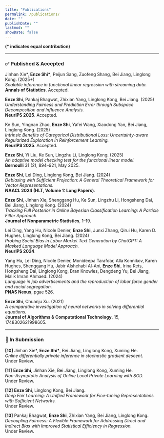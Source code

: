 ```yaml
---
title: "Publications"
permalink: /publications/
date: ""
publishDate: ""
lastmod: ""
showDate: false
---
```


**(\* indicates equal contribution)**  

---

### ✅ Published & Accepted  

Jinhan Xie\*, **Enze Shi\***, Peijun Sang, Zuofeng Shang, Bei Jiang, Linglong Kong. (2025+)  
*Scalable inference in functional linear regression with streaming data.*  
**Annals of Statistics**. Accepted.

**Enze Shi**, Pankaj Bhagwat, Zhixian Yang, Linglong Kong, Bei Jiang. (2025)  
*Understanding Fairness and Prediction Error through Subspace Decomposition and Influence Analysis.*  
**NeurIPS 2025**. Accepted.

Ke Sun, Yingnan Zhao, **Enze Shi**, Yafei Wang, Xiaodong Yan, Bei Jiang, Linglong Kong. (2025)  
*Intrinsic Benefits of Categorical Distributional Loss: Uncertainty-aware Regularized Exploration in Reinforcement Learning.*  
**NeurIPS 2025**. Accepted.

**Enze Shi**, Yi Liu, Ke Sun, Lingzhu Li, Linglong Kong. (2025)  
*An adaptive model checking test for the functional linear model.*  
**Bernoulli** 31 (2), 894–921, May 2025.

**Enze Shi**, Lei Ding, Linglong Kong, Bei Jiang. (2024)  
*Debiasing with Sufficient Projection: A General Theoretical Framework for Vector Representations.*  
**NAACL 2024 (HLT, Volume 1: Long Papers)**.

**Enze Shi**, Jinhan Xie, Shenggang Hu, Ke Sun, Lingzhu Li, Hongsheng Dai, Bei Jiang, Linglong Kong. (2024)  
*Tracking Full Posterior in Online Bayesian Classification Learning: A Particle Filter Approach.*  
**Journal of Nonparametric Statistics**, 1–19.

Lei Ding, Yang Hu, Nicole Denier, **Enze Shi**, Junxi Zhang, Qirui Hu, Karen D. Hughes, Linglong Kong, Bei Jiang. (2024)  
*Probing Social Bias in Labor Market Text Generation by ChatGPT: A Masked Language Model Approach.*  
**NeurIPS 2024**.

Yang Hu, Lei Ding, Nicole Denier, Monideepa Tarafdar, Alla Konnikov, Karen Hughes, Shenggang Hu, Jabir Alshehabi Al-Ani, **Enze Shi**, Irina Rets, Hongsheng Dai, Linglong Kong, Bran Knowles, Dengdeng Yu, Bei Jiang, Malik Imran Ahmaed. (2024)  
*Language in job advertisements and the reproduction of labor force gender and racial segregation.*  
**PNAS Nexus**, pgae 526.

**Enze Shi**, Chuanju Xu. (2021)  
*A comparative investigation of neural networks in solving differential equations.*  
**Journal of Algorithms & Computational Technology**, 15, 1748302621998605.

---

### 📝 In Submission  

**[10]** Jinhan Xie\*, **Enze Shi\***, Bei Jiang, Linglong Kong, Xuming He.  
*Online differentially private inference in stochastic gradient descent.*  
Under Review.  

**[11]** **Enze Shi**, Jinhan Xie, Bei Jiang, Linglong Kong, Xuming He.  
*Non-Asymptotic Analysis of Online Local Private Learning with SGD.*  
Under Review.  

**[12]** **Enze Shi**, Linglong Kong, Bei Jiang.  
*Deep Fair Learning: A Unified Framework for Fine-tuning Representations with Sufficient Networks.*  
Under Review.  

**[13]** Pankaj Bhagwat, **Enze Shi**, Zhixian Yang, Bei Jiang, Linglong Kong.  
*Decoupling Fairness: A Flexible Framework for Addressing Direct and Indirect Bias with Improved Statistical Efficiency in Regression.*  
Under Review.  
